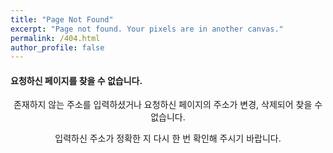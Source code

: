 ```yaml
---
title: "Page Not Found" 
excerpt: "Page not found. Your pixels are in another canvas." 
permalink: /404.html 
author_profile: false 
--- 
```


#### 요청하신 페이지를 찾을 수 없습니다. 

<p align=center>존재하지 않는 주소를 입력하셨거나 요청하신 페이지의 주소가 변경, 삭제되어 찾을 수 없습니다.</p>

<p align=center>입력하신 주소가 정확한 지 다시 한 번 확인해 주시기 바랍니다.</p>

<script> 
  var GOOG_FIXURL_LANG = 'en'; 
  var GOOG_FIXURL_SITE = 'https://sicrone.github.io' 
</script> 
<script src="https://linkhelp.clients.google.com/tbproxy/lh/wm/fixurl.js"> 
</script>
